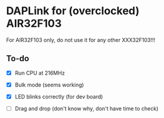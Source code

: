 # DAPLink for (overclocked) AIR32F103

For AIR32F103 only, do not use it for any other XXX32F103!!!

## To-do

- [x] Run CPU at 216MHz
- [x] Bulk mode (seems working)
- [x] LED blinks correctly (for dev board)
- [ ] Drag and drop (don't know why, don't have time to check)

